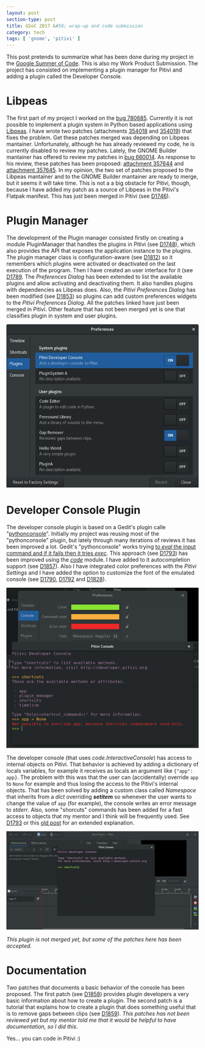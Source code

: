 ```yaml
---
layout: post
section-type: post
title: GSoC 2017 &#58; wrap-up and code submission
category: tech
tags: [ 'gnome', 'pitivi' ]
---
```


This post pretends to summarize what has been done during my project in the [Google Summer of Code](https://developers.google.com/open-source/gsoc/). This is also my Work Product Submission. The project has consisted on implementing a plugin manager for Pitivi and adding a plugin called the Developer Console.

# Libpeas

The first part of my project I worked on the [bug 780685](https://bugzilla.gnome.org/show_bug.cgi?id=780685#c11). Currently it is not possible to implement a plugin system in Python based applications using [Libpeas](https://wiki.gnome.org/Projects/Libpeas). I have wrote two patches (attachments [354018](https://bugzilla.gnome.org/attachment.cgi?id=354018&action=diff) and [354019](https://bugzilla.gnome.org/attachment.cgi?id=354019&action=diff)) that fixes the problem. Get these patches merged was depending on Libpeas mantainer. Unfortunately, although he has already reviewed my code, he is currently disabled to review my patches. Lately, the GNOME Builder mantainer has offered to review my patches in [bug 660014](https://bugzilla.gnome.org/show_bug.cgi?id=660014). As response to his review, these patches has been proposed: [attachment 357644](https://bugzilla.gnome.org/attachment.cgi?id=357644&action=diff) and [attachment 357645](https://bugzilla.gnome.org/attachment.cgi?id=357645&action=diff). In my opinion, the two set of patches proposed to the Libpeas mantainer and to the GNOME Builder mantainer are ready to merge, but it seems it will take time. This is not a a big obstacle for Pitivi, though, because I have added my patch as a source of Libpeas in the Pitivi's Flatpak manifest. This has just been merged in Pitivi (see [D1746](https://phabricator.freedesktop.org/D1746)).

# Plugin Manager

The development of the Plugin manager consisted firstly on creating a module PluginManager that handles the plugins in Pitivi (see [D1748](https://phabricator.freedesktop.org/D1748)), which also provides the API that exposes the application instance to the plugins. The plugin manager class is configuration-aware (see [D1812](https://phabricator.freedesktop.org/D1812)) so it remembers which plugins were activated or deactivated on the last execution of the program. Then I have created an user interface for it (see [D1789](https://phabricator.freedesktop.org/D1789). The *Preferences Dialog* has been extended to list the available plugins and allow activating and deactivating them. It also handles plugins with dependencies as Libpeas does. Also, the *Pitivi Preferences Dialog* has been modified (see [D1853](https://phabricator.freedesktop.org/D1853)) so plugins can add custom preferences widgets to the *Pitivi Preferences Dialog*. All the patches linked have just been merged in Pitivi. Other feature that has not been merged yet is one that classifies plugin in system and user plugins.

![Plugin Manager UI](/assets/plugin-manager.png)

# Developer Console Plugin

The developer console plugin is based on a Gedit's plugin calle "[pythonconsole](https://git.gnome.org/browse/gedit/tree/plugins/pythonconsole/pythonconsole)". Initially my project was reusing most of the "pythonconsole" plugin, but lately through many iterations of reviews it has been improved a lot. Gedit's "pythonconsole" works trying [to *eval* the input command and if it fails then it tries *exec*](https://git.gnome.org/browse/gedit/tree/plugins/pythonconsole/pythonconsole/console.py#n371). This approach (see [D1793](https://phabricator.freedesktop.org/D1793)) has been improved using the [*code*](https://docs.python.org/3/library/code.html) module. I have added to it autocompletion support (see [D1857](https://phabricator.freedesktop.org/D1857)). Also I have integrated color preferences with the *Pitivi Settings* and I have added the option to customize the font of the emulated console (see [D1790](https://phabricator.freedesktop.org/D1790), [D1792](https://phabricator.freedesktop.org/D1792) and [D1828](https://phabricator.freedesktop.org/D1828)).

![Developer Console I](/assets/developer-console-1.png)

The developer console (that uses *code.InteractiveConsole*) has access to internal objects on Pitivi. That behavior is achieved by adding a dictionary of locals variables, for example it receives as locals an argument like `{"app": app}`. The problem with this was that the user can (accidentally) override `app` to `None` for example and thus losing the access to the Pitivi's internal objects. That has been solved by adding a custom class called *Namespace* that inherits from a *dict* overriding *__setitem__* so whenever the user wants to change the value of `app` (for example), the console writes an error message to *stderr*. Also, some "shorcuts" commands has been added for a fast access to objects that my mentor and I think will be frequently used. See [D1793](https://phabricator.freedesktop.org/D1793) or this [old post](https://cfoch.github.io/tech/2017/07/16/pitivi-developer-console.html) for an extended explanation.

![Developer Console I](/assets/developer-console-1.gif)

*This plugin is not merged yet, but some of the patches here has been accepted.*

# Documentation

Two patches that documents a basic behavior of the console has been proposed. The first patch (see [D1858](https://phabricator.freedesktop.org/D1858)) provides plugin developers a very basic information about how to create a plugin. The second patch is a tutorial that explains how to create a plugin that does something useful that is to remove gaps between clips (see [D1859](https://phabricator.freedesktop.org/D1858)). *This patches has not been reviewed yet but my mentor told me that it would be helpful to have documentation, so I did this*.

Yes... you can code in Pitivi :)
